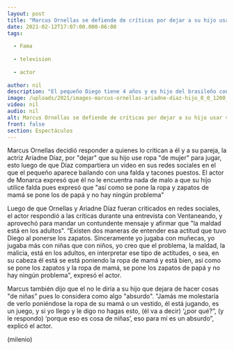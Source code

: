 ```yaml
---
layout: post
title: "Marcus Ornellas se defiende de críticas por dejar a su hijo usar vestido y tacones"
date: 2021-02-12T17:07:00.000-06:00
tags:
  
  - Fama
  
  - television
  
  - actor
  
author: nil
description: "El pequeño Diego tiene 4 años y es hijo del brasileño con la actriz Ariadne Díaz. "
image: /uploads/2021/images-marcus-ornellas-ariadne-diaz-hijo_0_0_1200_747.jpg
video: nil
audio: nil
alt: Marcus Ornellas se defiende de críticas por dejar a su hijo usar vestido y tacones
front: false
section: Espectáculos
---
```


Marcus Ornellas decidió responder a quienes lo critican a él y a su pareja, la actriz Ariadne Díaz, por "dejar" que su hijo use ropa "de mujer" para jugar, esto luego de que Díaz compartiera un video en sus redes sociales en el que el pequeño aparece bailando con una falda y tacones puestos. El actor de Monarca expresó que él no le encuentra nada de malo a que su hijo utilice falda pues expresó que "así como se pone la ropa y zapatos de mamá se pone los de papá y no hay ningún problema" 

Luego de que Ornellas y Ariadne Díaz fueran criticados en redes sociales, el actor respondió a las críticas durante una entrevista con Ventaneando, y aprovechó para mandar un contundente mensaje y afirmar que "la maldad está en los adultos". “Existen dos maneras de entender esa actitud que tuvo Diego al ponerse los zapatos. Sinceramente yo jugaba con muñecas, yo jugaba más con niñas que con niños, yo creo que el problema, la maldad, la malicia, está en los adultos, en interpretar ese tipo de actitudes, o sea, en su cabeza él está se está poniendo la ropa de mamá y está bien, así como se pone los zapatos y la ropa de mamá, se pone los zapatos de papá y no hay ningún problema", expresó el actor.

Marcus también dijo que el no le diría a su hijo que dejara de hacer cosas "de niñas" pues lo considera como algo "absurdo". "Jamás me molestaría de verlo poniéndose la ropa de su mamá o un vestido, él está jugando, es un juego, y si yo llego y le digo no hagas esto, (él va a decir) ‘¿por qué?”, (y le respondo) ‘porque eso es cosa de niñas’, eso para mí es un absurdo”, explicó el actor. 

(milenio)